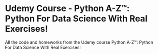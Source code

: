 # Udemy Course - Python A-Z™: Python For Data Science With Real Exercises!
All the code and homeworks from the Udemy course Python A-Z™: Python For Data Science With Real Exercises!
